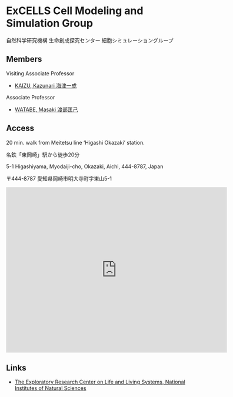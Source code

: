 # ExCELLS Cell Modeling and Simulation Group

自然科学研究機構 生命創成探究センター 細胞シミュレーショングループ

## Members

Visiting Associate Professor

- [KAIZU, Kazunari 海津一成](https://orcid.org/0000-0003-1982-538X)

Associate Professor

- [WATABE, Masaki 渡部匡己](https://orcid.org/0000-0002-9683-7635)

## Access

20 min. walk from Meitetsu line ‘Higashi Okazaki’ station.

名鉄「東岡崎」駅から徒歩20分

5-1 Higashiyama, Myodaiji-cho, Okazaki, Aichi, 444-8787, Japan

〒444-8787 愛知県岡崎市明大寺町字東山5-1

<iframe src="https://www.google.com/maps/embed?pb=!1m18!1m12!1m3!1d3270.495903052615!2d137.1743584!3d34.944177499999995!2m3!1f0!2f0!3f0!3m2!1i1024!2i768!4f13.1!3m3!1m2!1s0x6004bde97e17eadd%3A0xe39cd37fe7ea4aad!2z6Ieq54S256eR5a2m56CU56m25qmf5qeLIOeUn-WRveWJteaIkOaOoueptuOCu-ODs-OCv-ODvO-8iEV4Q0VMTFPvvIk!5e0!3m2!1sja!2sjp!4v1680162668915!5m2!1sja!2sjp" width="600" height="450" style="border:0;" allowfullscreen="" loading="lazy" referrerpolicy="no-referrer-when-downgrade"></iframe>

## Links

- [The Exploratory Research Center on Life and Living Systems, National Institutes of Natural Sciences](https://www.excells.orion.ac.jp/en)
